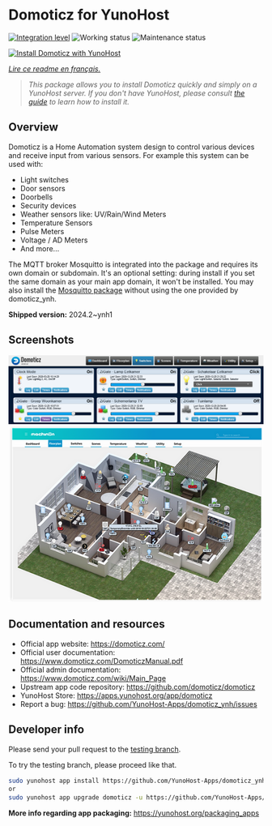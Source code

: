 <!--
N.B.: This README was automatically generated by https://github.com/YunoHost/apps/tree/master/tools/README-generator
It shall NOT be edited by hand.
-->

# Domoticz for YunoHost

[![Integration level](https://dash.yunohost.org/integration/domoticz.svg)](https://dash.yunohost.org/appci/app/domoticz) ![Working status](https://ci-apps.yunohost.org/ci/badges/domoticz.status.svg) ![Maintenance status](https://ci-apps.yunohost.org/ci/badges/domoticz.maintain.svg)

[![Install Domoticz with YunoHost](https://install-app.yunohost.org/install-with-yunohost.svg)](https://install-app.yunohost.org/?app=domoticz)

*[Lire ce readme en français.](./README_fr.md)*

> *This package allows you to install Domoticz quickly and simply on a YunoHost server.
If you don't have YunoHost, please consult [the guide](https://yunohost.org/#/install) to learn how to install it.*

## Overview

Domoticz is a Home Automation system design to control various devices and receive input from various sensors.
For example this system can be used with: 

* Light switches
* Door sensors
* Doorbells
* Security devices
* Weather sensors like: UV/Rain/Wind Meters
* Temperature Sensors
* Pulse Meters
* Voltage / AD Meters
* And more...


The MQTT broker Mosquitto is integrated into the package and requires its own domain or subdomain. It's an optional setting: during install if you set the same domain as your main app domain, it won't be installed.
You may also install the [Mosquitto package](https://github.com/YunoHost-Apps/mosquitto_ynh) without using the one provided by domoticz_ynh.

**Shipped version:** 2024.2~ynh1

## Screenshots

![Screenshot of Domoticz](./doc/screenshots/domoticz_Switches_screen.png)
![Screenshot of Domoticz](./doc/screenshots/domoticz_floorplan_machineon.png)

## Documentation and resources

* Official app website: <https://domoticz.com/>
* Official user documentation: <https://www.domoticz.com/DomoticzManual.pdf>
* Official admin documentation: <https://www.domoticz.com/wiki/Main_Page>
* Upstream app code repository: <https://github.com/domoticz/domoticz>
* YunoHost Store: <https://apps.yunohost.org/app/domoticz>
* Report a bug: <https://github.com/YunoHost-Apps/domoticz_ynh/issues>

## Developer info

Please send your pull request to the [testing branch](https://github.com/YunoHost-Apps/domoticz_ynh/tree/testing).

To try the testing branch, please proceed like that.

``` bash
sudo yunohost app install https://github.com/YunoHost-Apps/domoticz_ynh/tree/testing --debug
or
sudo yunohost app upgrade domoticz -u https://github.com/YunoHost-Apps/domoticz_ynh/tree/testing --debug
```

**More info regarding app packaging:** <https://yunohost.org/packaging_apps>
